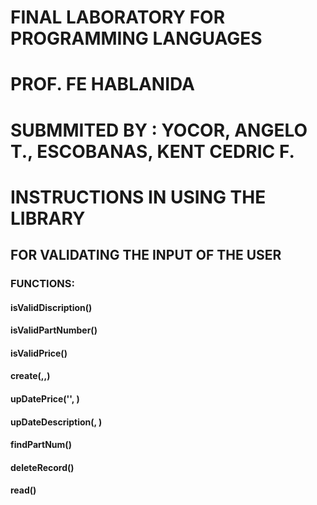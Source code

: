 # FINAL LABORATORY FOR PROGRAMMING LANGUAGES
# PROF. FE HABLANIDA
#
# SUBMMITED BY : YOCOR, ANGELO T., ESCOBANAS, KENT CEDRIC F.

# INSTRUCTIONS IN USING THE LIBRARY
## FOR VALIDATING THE INPUT OF THE USER

### FUNCTIONS:
#### isValidDiscription(<String>) <Boolean>
#### isValidPartNumber(<String>) <Boolean>
#### isValidPrice(<String>) <Boolean>
#### create(<String>,<String>,<String>)
#### upDatePrice('<String>', <String>)
#### upDateDescription(<String>, <String>) <Boolean>
#### findPartNum(<String>) <Boolean>
#### deleteRecord(<String>) <Boolean>
#### read()